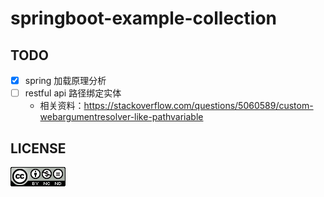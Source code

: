 # springboot-example-collection

## TODO 

- [X] spring 加载原理分析
- [ ] restful api 路径绑定实体
  - 相关资料：https://stackoverflow.com/questions/5060589/custom-webargumentresolver-like-pathvariable
  
  
  
## LICENSE 

![](LICENSE4.0.png)
